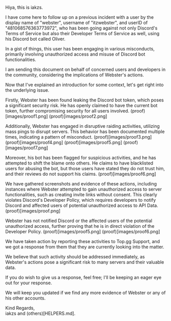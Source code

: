 Hiya, this is iakzs.

I have come here to follow up on a previous incident with a user by the display name of "webster", username of "itzwebster", and userID of "481068576363773972", who has been going against not only Discord's Terms of Service but also their Developer Terms of Service as well, using his Discord bot called Oliver.

In a gist of things, this user has been engaging in various misconducts, primarily involving unauthorized access and misuse of Discord bot functionalities.

I am sending this document on behalf of concerned users and developers in the community, considering the implications of Webster's actions.

Now that I've explained an introduction for some context, let's get right into the underlying issue.

Firstly, Webster has been found leaking the Discord bot token, which poses a significant security risk. He has openly claimed to have the current bot token, further compromising security for all users involved. (proof)[images/proof1.png]  (proof)[images/proof2.png]

Additionally, Webster has engaged in disruptive raiding activities, utilizing mass pings to disrupt servers. This behavior has been documented multiple times, indicating a pattern of misconduct. (proof)[images/proof3.png]  (proof)[images/proof4.png]  (proof)[images/proof5.png]  (proof)[images/proof7.png]

Moreover, his bot has been flagged for suspicious activities, and he has attempted to shift the blame onto others. He claims to have blacklisted users for abusing the bot, but those users have stated they do not trust him, and their reviews do not support his claims. (proof)[images/proof6.png]

We have gathered screenshots and evidence of these actions, including instances where Webster attempted to gain unauthorized access to server functionalities, such as creating invite links without consent. This clearly violates Discord's Developer Policy, which requires developers to notify Discord and affected users of potential unauthorized access to API Data. (proof)[images/proof.png]

Webster has not notified Discord or the affected users of the potential unauthorized access, further proving that he is in direct violation of the Developer Policy. (proof)[images/proof5.png]  (proof)[images/proof6.png]

We have taken action by reporting these activities to Top.gg Support, and we got a response from them that they are currently looking into the matter.

We believe that such activity should be addressed immediately, as Webster's actions pose a significant risk to many servers and their valuable data.

If you do wish to give us a response, feel free; I'll be keeping an eager eye out for your response.

We will keep you updated if we find any more evidence of Webster or any of his other accounts.

Kind Regards,  
iakzs and (others)[HELPERS.md].